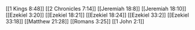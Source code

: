[[1 Kings 8:48]]
[[2 Chronicles 7:14]]
[[Jeremiah 18:8]]
[[Jeremiah 18:10]]
[[Ezekiel 3:20]]
[[Ezekiel 18:21]]
[[Ezekiel 18:24]]
[[Ezekiel 33:2]]
[[Ezekiel 33:18]]
[[Matthew 21:28]]
[[Romans 3:25]]
[[1 John 2:1]]
